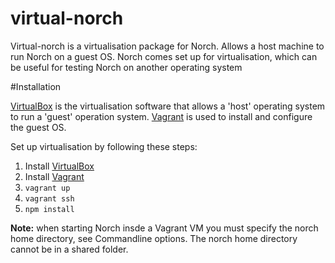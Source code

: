 virtual-norch
=============

Virtual-norch is a virtualisation package for Norch. Allows a host machine to run Norch on a guest OS. Norch comes set up for virtualisation, which can be useful for testing Norch on another operating system

#Installation

[VirtualBox](https://www.virtualbox.org/) is the virtualisation software that allows a 'host' operating system to run a 'guest' operation system.
[Vagrant](http://www.vagrantup.com/) is used to install and configure the guest OS.

Set up virtualisation by following these steps:

1. Install [VirtualBox](https://www.virtualbox.org/)
2. Install [Vagrant](http://www.vagrantup.com/)
3. `vagrant up`
4. `vagrant ssh`
5. `npm install`

__Note:__ when starting Norch insde a Vagrant VM you must specify the norch home directory, see Commandline options. The norch home directory cannot be in a shared folder.
